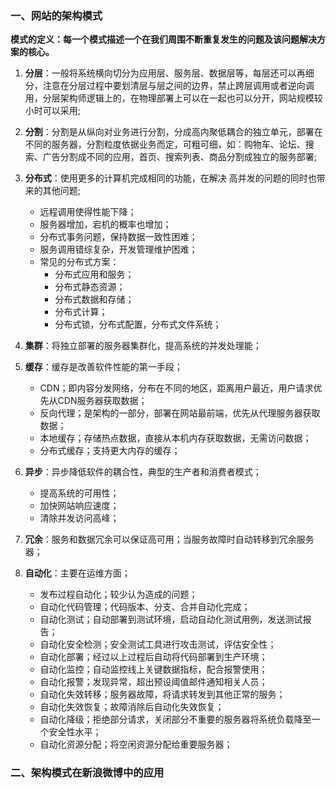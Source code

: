 ### 一、网站的架构模式
**模式的定义：每一个模式描述一个在我们周围不断重复发生的问题及该问题解决方案的核心。**

1. **分层**：一般将系统横向切分为应用层、服务层、数据层等，每层还可以再细分，注意在分层过程中要划清层与层之间的边界，禁止跨层调用或者逆向调用，分层架构师逻辑上的，在物理部署上可以在一起也可以分开，网站规模较小时可以采用;
2. **分割**：分割是从纵向对业务进行分割，分成高内聚低耦合的独立单元，部署在不同的服务器，分割粒度依据业务而定，可粗可细，如：购物车、论坛、搜索、广告分割成不同的应用，首页、搜索列表、商品分割成独立的服务部署;
3. **分布式**：使用更多的计算机完成相同的功能，在解决 高并发的问题的同时也带来的其他问题;
    - 远程调用使得性能下降；
    - 服务器增加，宕机的概率也增加；
    - 分布式事务问题，保持数据一致性困难；
    - 服务调用错综复杂，开发管理维护困难；
    - 常见的分布式方案：
        - 分布式应用和服务；
        - 分布式静态资源；
        - 分布式数据和存储；
        - 分布式计算；
        - 分布式锁，分布式配置，分布式文件系统；

4. **集群**：将独立部署的服务器集群化，提高系统的并发处理能；
5. **缓存**：缓存是改善软件性能的第一手段；
    - CDN；即内容分发网络，分布在不同的地区，距离用户最近，用户请求优先从CDN服务器获取数据；
    - 反向代理；是架构的一部分，部署在网站最前端，优先从代理服务器获取数据；
    - 本地缓存；存储热点数据，直接从本机内存获取数据，无需访问数据；
    - 分布式缓存；支持更大内存的缓存；
6. **异步**：异步降低软件的耦合性，典型的生产者和消费者模式；
    - 提高系统的可用性；
    - 加快网站响应速度；
    - 清除并发访问高峰；
7. **冗余**：服务和数据冗余可以保证高可用；当服务故障时自动转移到冗余服务器；
8. **自动化**：主要在运维方面；
    - 发布过程自动化；较少认为造成的问题；
    - 自动化代码管理；代码版本、分支、合并自动化完成；
    - 自动化测试；自动部署到测试环境，启动自动化测试用例，发送测试报告；
    - 自动化安全检测；安全测试工具进行攻击测试，评估安全性；
    - 自动化部署；经过以上过程后自动将代码部署到生产环境；
    - 自动化监控；自动监控线上关键数据指标，配合报警使用；
    - 自动化报警；发现异常，超出预设阈值邮件通知相关人员；
    - 自动化失效转移；服务器故障，将请求转发到其他正常的服务；
    - 自动化失效恢复；故障消除后自动化失效恢复；
    - 自动化降级；拒绝部分请求，关闭部分不重要的服务器将系统负载降至一个安全性水平；
    - 自动化资源分配；将空闲资源分配给重要服务器；
### 二、架构模式在新浪微博中的应用
